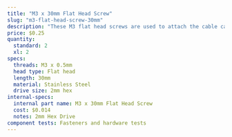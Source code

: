 ```yaml
---
title: "M3 x 30mm Flat Head Screw"
slug: "m3-flat-head-screw-30mm"
description: "These M3 flat head screws are used to attach the cable carriers to the cable carrier mounts."
price: $0.25
quantity:
  standard: 2
  xl: 2
specs:
  threads: M3 x 0.5mm
  head type: Flat head
  length: 30mm
  material: Stainless Steel
  drive size: 2mm hex
internal-specs:
  internal part name: M3 x 30mm Flat Head Screw
  cost: $0.014
  notes: 2mm Hex Drive
component tests: Fasteners and hardware tests
---
```

